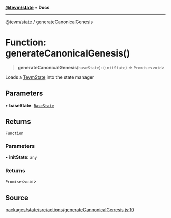 [**@tevm/state**](../README.md) • **Docs**

***

[@tevm/state](../globals.md) / generateCanonicalGenesis

# Function: generateCanonicalGenesis()

> **generateCanonicalGenesis**(`baseState`): (`initState`) => `Promise`\<`void`\>

Loads a [TevmState](../type-aliases/TevmState.md) into the state manager

## Parameters

• **baseState**: [`BaseState`](../type-aliases/BaseState.md)

## Returns

`Function`

### Parameters

• **initState**: `any`

### Returns

`Promise`\<`void`\>

## Source

[packages/state/src/actions/generateCannonicalGenesis.js:10](https://github.com/evmts/tevm-monorepo/blob/main/packages/state/src/actions/generateCannonicalGenesis.js#L10)
